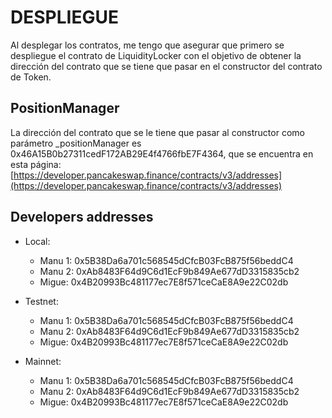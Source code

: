 # DESPLIEGUE

Al desplegar los contratos, me tengo que asegurar que primero se despliegue el contrato de LiquidityLocker con el objetivo de obtener la dirección del contrato que se tiene que pasar en el constructor del contrato de Token.

## PositionManager

La dirección del contrato que se le tiene que pasar al constructor como parámetro \_positionManager es 0x46A15B0b27311cedF172AB29E4f4766fbE7F4364, que se encuentra en esta página: [https://developer.pancakeswap.finance/contracts/v3/addresses](https://developer.pancakeswap.finance/contracts/v3/addresses)

## Developers addresses

-   Local:

    -   Manu 1: 0x5B38Da6a701c568545dCfcB03FcB875f56beddC4
    -   Manu 2: 0xAb8483F64d9C6d1EcF9b849Ae677dD3315835cb2
    -   Migue: 0x4B20993Bc481177ec7E8f571ceCaE8A9e22C02db

-   Testnet:

    -   Manu 1: 0x5B38Da6a701c568545dCfcB03FcB875f56beddC4
    -   Manu 2: 0xAb8483F64d9C6d1EcF9b849Ae677dD3315835cb2
    -   Migue: 0x4B20993Bc481177ec7E8f571ceCaE8A9e22C02db

-   Mainnet:
    -   Manu 1: 0x5B38Da6a701c568545dCfcB03FcB875f56beddC4
    -   Manu 2: 0xAb8483F64d9C6d1EcF9b849Ae677dD3315835cb2
    -   Migue: 0x4B20993Bc481177ec7E8f571ceCaE8A9e22C02db
